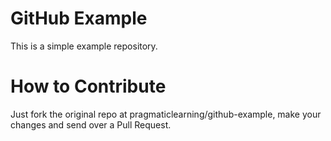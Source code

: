 GitHub Example
==============

This is a simple example repository.

How to Contribute
=================

Just fork the original repo at pragmaticlearning/github-example, make your changes and send over a Pull Request.
